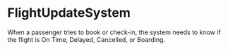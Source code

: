 # FlightUpdateSystem
When a passenger tries to book or check-in, the system needs to know if the flight is On Time, Delayed, Cancelled, or Boarding.
